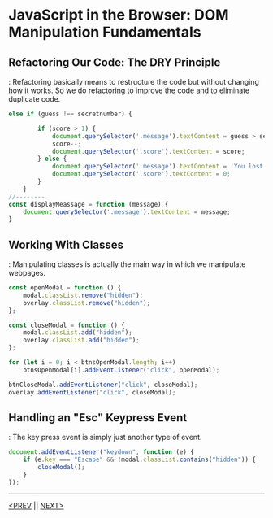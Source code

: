 # JavaScript in the Browser: DOM Manipulation Fundamentals

## Refactoring Our Code: The DRY Principle

: Refactoring basically means to restructure the code but without changing how it works. So we do refactoring to improve the code and to eliminate duplicate code.

```jsx
else if (guess !== secretnumber) {

        if (score > 1) {
            document.querySelector('.message').textContent = guess > secretnumber ? 'Too high!' : 'Too low!';
            score--;
            document.querySelector('.score').textContent = score;
        } else {
            document.querySelector('.message').textContent = 'You lost the game!';
            document.querySelector('.score').textContent = 0;
        }
    }
//--------
const displayMeassage = function (message) {
    document.querySelector('.message').textContent = message;
}
```

## Working With Classes

: Manipulating classes is actually the main way in which we manipulate webpages.

```jsx
const openModal = function () {
	modal.classList.remove("hidden");
	overlay.classList.remove("hidden");
};

const closeModal = function () {
	modal.classList.add("hidden");
	overlay.classList.add("hidden");
};

for (let i = 0; i < btnsOpenModal.length; i++)
	btnsOpenModal[i].addEventListener("click", openModal);

btnCloseModal.addEventListener("click", closeModal);
overlay.addEventListener("click", closeModal);
```

## Handling an "Esc" Keypress Event

: The key press event is simply just another type of event.

```jsx
document.addEventListener("keydown", function (e) {
	if (e.key === "Escape" && !modal.classList.contains("hidden")) {
		closeModal();
	}
});
```

---

[<PREV](./cjs220913.md) || [NEXT>](./cjs220915.md)
